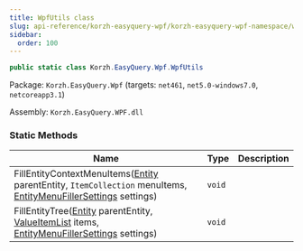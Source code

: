 ```yaml
---
title: WpfUtils class
slug: api-reference/korzh-easyquery-wpf/korzh-easyquery-wpf-namespace/wpfutils-class
sidebar:
  order: 100
---
```


```csharp
public static class Korzh.EasyQuery.Wpf.WpfUtils

```
Package: `Korzh.EasyQuery.Wpf` (targets: `net461`, `net5.0-windows7.0`, `netcoreapp3.1`)

Assembly: `Korzh.EasyQuery.WPF.dll`

### Static Methods

| Name | Type | Description | 
| --- | --- | --- | 
| FillEntityContextMenuItems([Entity](///////////////easyquery/docs/api-reference/korzh-easyquery/korzh-easyquery-namespace/entity-class) parentEntity, `ItemCollection` menuItems, [EntityMenuFillerSettings](///////////////easyquery/docs/api-reference/korzh-easyquery-wpf/korzh-easyquery-wpf-namespace/entitymenufillersettings-class) settings) | `void` |  | 
| FillEntityTree([Entity](///////////////easyquery/docs/api-reference/korzh-easyquery/korzh-easyquery-namespace/entity-class) parentEntity, [ValueItemList](///////////////easyquery/docs/api-reference/korzh-easyquery-wpf/korzh-easyquery-wpf-namespace/valueitemlist-class) items, [EntityMenuFillerSettings](///////////////easyquery/docs/api-reference/korzh-easyquery-wpf/korzh-easyquery-wpf-namespace/entitymenufillersettings-class) settings) | `void` |  |
